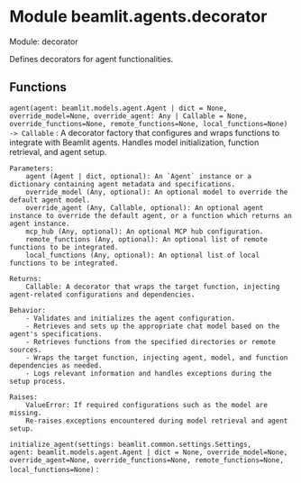 Module beamlit.agents.decorator
===============================
Module: decorator

Defines decorators for agent functionalities.

Functions
---------

`agent(agent: beamlit.models.agent.Agent | dict = None, override_model=None, override_agent: Any | Callable = None, override_functions=None, remote_functions=None, local_functions=None) ‑> Callable`
:   A decorator factory that configures and wraps functions to integrate with Beamlit agents.
    Handles model initialization, function retrieval, and agent setup.
    
    Parameters:
        agent (Agent | dict, optional): An `Agent` instance or a dictionary containing agent metadata and specifications.
        override_model (Any, optional): An optional model to override the default agent model.
        override_agent (Any, Callable, optional): An optional agent instance to override the default agent, or a function which returns an agent instance.
        mcp_hub (Any, optional): An optional MCP hub configuration.
        remote_functions (Any, optional): An optional list of remote functions to be integrated.
        local_functions (Any, optional): An optional list of local functions to be integrated.
    
    Returns:
        Callable: A decorator that wraps the target function, injecting agent-related configurations and dependencies.
    
    Behavior:
        - Validates and initializes the agent configuration.
        - Retrieves and sets up the appropriate chat model based on the agent's specifications.
        - Retrieves functions from the specified directories or remote sources.
        - Wraps the target function, injecting agent, model, and function dependencies as needed.
        - Logs relevant information and handles exceptions during the setup process.
    
    Raises:
        ValueError: If required configurations such as the model are missing.
        Re-raises exceptions encountered during model retrieval and agent setup.

`initialize_agent(settings: beamlit.common.settings.Settings, agent: beamlit.models.agent.Agent | dict = None, override_model=None, override_agent=None, override_functions=None, remote_functions=None, local_functions=None)`
: